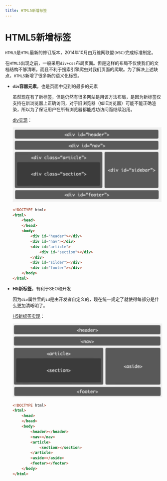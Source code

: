 ```yaml
---
title: HTML5新增标签
---
```




# HTML5新增标签

`HTML5`是`HTML`最新的修订版本，2014年10月由万维网联盟`(W3C)`完成标准制定。

在`HTML5`出现之前，一般采用`div+css`布局页面。但是这样的布局不仅使我们的文档结构不够清晰，而且不利于搜索引擎爬虫对我们页面的爬取。为了解决上述缺点，`HTML5`新增了很多新的语义化标签。



- **`div`容器元素**，也是页面中见到的最多的元素

  虽然现在有了新标签，但是仍然有很多网站是用该方法布局，是因为新标签仅支持在新浏览器上正确访问，对于旧浏览器（如IE浏览器）可能不能正确渲染，所以为了保证用户在所有浏览器都能成功访问而继续沿用。

  <u>div实现</u>：

  ![QQ20250301-223508](/docs/.vuepress/public/img/HTML4.png)

  ```html
  <!DOCTYPE html>
  <html>
      <head>
      </head>
      <body>
          <div id="header"></div>
          <div id="nav"></div>
          <div id="article">
              <div id="section"></div>
          </div>
          <div id="silder"></div>
          <div id="footer"></div>
      </body>
  </html>
  ```

- **H5新标签**，有利于SEO和开发

  因为`div`属性里的`id`是由开发者自定义的，现在统一规定了就使得每部分是什么更加清晰明了。

  <u>H5新标签实现</u>：

  ![QQ20250301-223954](/docs/.vuepress/public/img/HTML5.png)

  ```html
  <!DOCTYPE html>
  <html>
      <head>
      </head>
      <body>
          <header></header>
          <nav></nav>
          <article>
              <section></section>
          </article>
          <aside></aside>
          <footer></footer>
      </body>
  </html>
  ```

  

  

